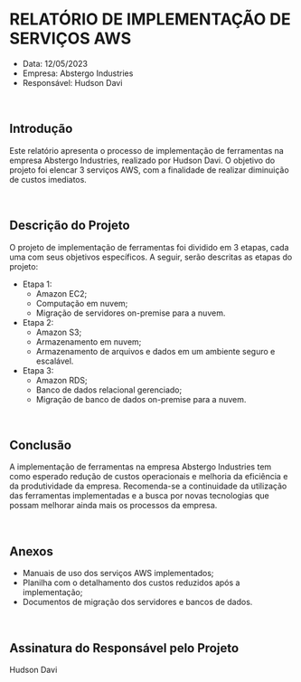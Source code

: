 <h1>RELATÓRIO DE IMPLEMENTAÇÃO DE SERVIÇOS AWS</h1>
<ul>
    <li>Data: 12/05/2023</li>
    <li>Empresa: Abstergo Industries</li>
    <li>Responsável: Hudson Davi</li>
</ul>
<br/>

<h2>Introdução</h2>
<p>
    Este relatório apresenta o processo de implementação de ferramentas na empresa Abstergo Industries, realizado por Hudson Davi. O objetivo do projeto foi elencar 3 serviços AWS, com a finalidade de realizar diminuição de custos imediatos.
</p>
<br/>

<h2>Descrição do Projeto</h2>
<p>
    O projeto de implementação de ferramentas foi dividido em 3 etapas, cada uma com seus objetivos específicos. A seguir, serão descritas as etapas do projeto:
</p>
<ul>
    <li>Etapa 1:
        <ul>
            <li>Amazon EC2;</li>
            <li>Computação em nuvem;</li>
            <li>Migração de servidores on-premise para a nuvem.</li>
        </ul>
    </li>
    <li>Etapa 2:
        <ul>
            <li>Amazon S3;</li>
            <li>Armazenamento em nuvem;</li>
            <li>Armazenamento de arquivos e dados em um ambiente seguro e escalável.</li>
        </ul>
    </li>
    <li>Etapa 3:
        <ul>
            <li>Amazon RDS;</li>
            <li>Banco de dados relacional gerenciado;</li>
            <li>Migração de banco de dados on-premise para a nuvem.</li>
        </ul>
    </li>
</ul>
<br/>

<h2>Conclusão</h2>
<p>
    A implementação de ferramentas na empresa Abstergo Industries tem como esperado redução de custos operacionais e melhoria da eficiência e da produtividade da empresa. Recomenda-se a continuidade da utilização das ferramentas implementadas e a busca por novas tecnologias que possam melhorar ainda mais os processos da empresa.
</p>
<br/>

<h2>Anexos</h2>
<ul>
    <li>Manuais de uso dos serviços AWS implementados;</li>
    <li>Planilha com o detalhamento dos custos reduzidos após a implementação;</li>
    <li>Documentos de migração dos servidores e bancos de dados.</li>
</ul>
<br/>

<h2>Assinatura do Responsável pelo Projeto</h2>
<p>Hudson Davi</p>